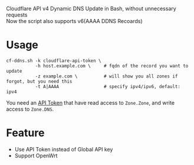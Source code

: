 Cloudflare API v4 Dynamic DNS Update in Bash, without unnecessary requests  
Now the script also supports v6(AAAA DDNS Recoards)  
  
# Usage 
```
cf-ddns.sh -k cloudflare-api-token \
           -h host.example.com \     # fqdn of the record you want to update
           -z example.com \          # will show you all zones if forgot, but you need this
           -t A|AAAA                 # specify ipv4/ipv6, default: ipv4
```
You need an [API Token](https://dash.cloudflare.com/profile/api-tokens) that have read access to `Zone.Zone`, and write access to `Zone.DNS`.
  
# Feature
- Use API Token instead of Global API key  
- Support OpenWrt